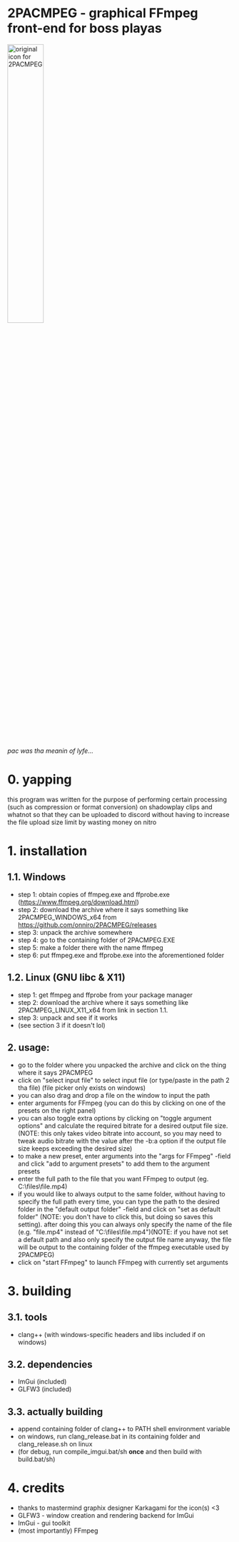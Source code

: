 # 2PACMPEG - graphical FFmpeg front-end for boss playas

<img alt="original icon for 2PACMPEG" src="misc/FFMPAC_OG.ico" style="width:40%;">

_pac was tha meanin of lyfe..._

# 0. yapping
<p>this program was written for the purpose of performing certain processing (such as compression or format conversion) on shadowplay clips and whatnot so that they can be uploaded to discord without having to increase the file upload size limit by wasting money on nitro</p>

# 1. installation
## 1.1. Windows
- step 1: obtain copies of ffmpeg.exe and ffprobe.exe (<https://www.ffmpeg.org/download.html>)
- step 2: download the archive where it says something like 2PACMPEG_WINDOWS_x64 from <https://github.com/onniro/2PACMPEG/releases>
- step 3: unpack the archive somewhere
- step 4: go to the containing folder of 2PACMPEG.EXE
- step 5: make a folder there with the name ffmpeg
- step 6: put ffmpeg.exe and ffprobe.exe into the aforementioned folder

## 1.2. Linux (GNU libc & X11)
- step 1: get ffmpeg and ffprobe from your package manager
- step 2: download the archive where it says something like 2PACMPEG_LINUX_X11_x64 from link in section 1.1.
- step 3: unpack and see if it works
- (see section 3 if it doesn't lol)

## 2. usage:
- go to the folder where you unpacked the archive and click on the thing where it says 2PACMPEG
- click on "select input file" to select input file (or type/paste in the path 2 tha file) (file picker only exists on windows)
- you can also drag and drop a file on the window to input the path  
- enter arguments for FFmpeg (you can do this by clicking on one of the presets on the right panel)
- you can also toggle extra options by clicking on "toggle argument options" and calculate the required bitrate for a desired output file size. (NOTE: this only takes video bitrate into account, so you may need to tweak audio bitrate with the value after the -b:a option if the output file size keeps exceeding the desired size)
- to make a new preset, enter arguments into the "args for FFmpeg" -field and click "add to argument presets" to add them to the argument presets
- enter the full path to the file that you want FFmpeg to output (eg. C:\files\file.mp4)
- if you would like to always output to the same folder, without having to specify the full path every time, you can type the path to the desired folder in the "default output folder" -field and click on "set as default folder" (NOTE: you don't have to click this, but doing so saves this setting). after doing this you can always only specify the name of the file (e.g. "file.mp4" instead of "C:\files\file.mp4")(NOTE: if you have not set a default path and also only specify the output file name anyway, the file will be output to the containing folder of the ffmpeg executable used by 2PACMPEG)
- click on "start FFmpeg" to launch FFmpeg with currently set arguments

# 3. building

## 3.1. tools
- clang++ (with windows-specific headers and libs included if on windows)

## 3.2. dependencies 
- ImGui (included)
- GLFW3 (included)

## 3.3. actually building
- append containing folder of clang++ to PATH shell environment variable
- on windows, run clang_release.bat in its containing folder and clang_release.sh on linux
- (for debug, run compile_imgui.bat/sh **once** and then build with build.bat/sh)

# 4. credits 
- thanks to mastermind graphix designer Karkagami for the icon(s) <3
- GLFW3 - window creation and rendering backend for ImGui
- ImGui - gui toolkit
- (most importantly) FFmpeg 

